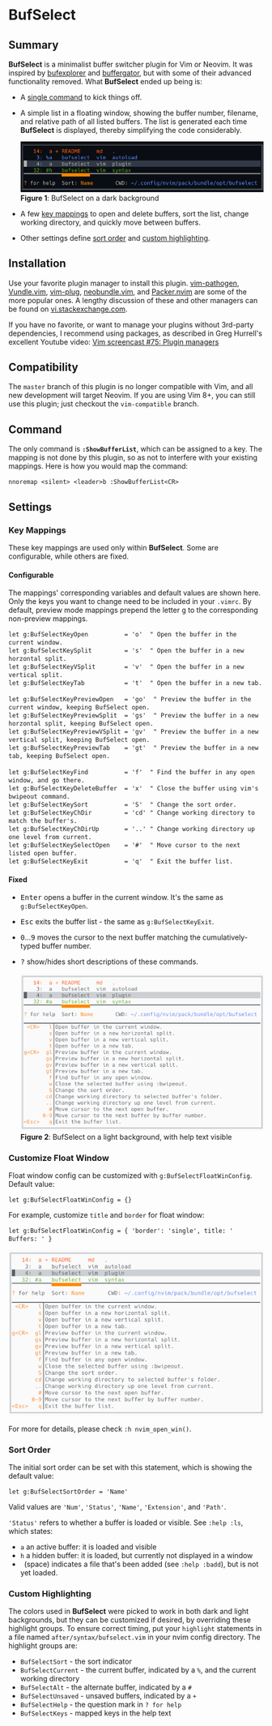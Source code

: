 # BufSelect

## Summary

**BufSelect** is a minimalist buffer switcher plugin for Vim or Neovim. It was inspired by [bufexplorer](https://github.com/jlanzarotta/bufexplorer) and [buffergator](https://github.com/jeetsukumaran/vim-buffergator), but with some of their advanced functionality removed. What **BufSelect** ended up being is:

* A [single command](#command) to kick things off.
* A simple list in a floating window, showing the buffer number, filename, and relative path of all listed buffers. The list is generated each time **BufSelect** is displayed, thereby simplifying the code considerably.

    ![image](media/darkScreenshot.png)
    </br>**Figure 1**: BufSelect on a dark background

* A few [key mappings](#key-mappings) to open and delete buffers, sort the list, change working directory, and quickly move between buffers.
* Other settings define [sort order](#sort-order) and [custom highlighting](#custom-highlighting).

## Installation

Use your favorite plugin manager to install this plugin. [vim-pathogen](https://github.com/tpope/vim-pathogen), [Vundle.vim](https://github.com/VundleVim/Vundle.vim), [vim-plug](https://github.com/junegunn/vim-plug), [neobundle.vim](https://github.com/Shougo/neobundle.vim), and [Packer.nvim](https://github.com/wbthomason/packer.nvim) are some of the more popular ones. A lengthy discussion of these and other managers can be found on [vi.stackexchange.com](https://vi.stackexchange.com/questions/388/what-is-the-difference-between-the-vim-plugin-managers).

If you have no favorite, or want to manage your plugins without 3rd-party dependencies, I recommend using packages, as described in Greg Hurrell's excellent Youtube video: [Vim screencast #75: Plugin managers](https://www.youtube.com/watch?v=X2_R3uxDN6g)

## Compatibility

The `master` branch of this plugin is no longer compatible with Vim, and all new development will target Neovim. If you are using Vim 8+, you can still use this plugin; just checkout the `vim-compatible` branch.

## Command

The only command is **`:ShowBufferList`**, which can be assigned to a key. The mapping is not done by this plugin, so as not to interfere with your existing mappings. Here is how you would map the command:
```vim
nnoremap <silent> <leader>b :ShowBufferList<CR>
```

## Settings
### Key Mappings

These key mappings are used only within **BufSelect**. Some are configurable, while others are fixed.

#### Configurable
The mappings' corresponding variables and default values are shown here. Only the keys you want to change need to be included in your `.vimrc`. By default, preview mode mappings prepend the letter <kbd>g</kbd> to the corresponding non-preview mappings.
```vim
let g:BufSelectKeyOpen          = 'o'  " Open the buffer in the current window.
let g:BufSelectKeySplit         = 's'  " Open the buffer in a new horzontal split.
let g:BufSelectKeyVSplit        = 'v'  " Open the buffer in a new vertical split.
let g:BufSelectKeyTab           = 't'  " Open the buffer in a new tab.

let g:BufSelectKeyPreviewOpen   = 'go'  " Preview the buffer in the current window, keeping BufSelect open.
let g:BufSelectKeyPreviewSplit  = 'gs'  " Preview the buffer in a new horzontal split, keeping BufSelect open.
let g:BufSelectKeyPreviewVSplit = 'gv'  " Preview the buffer in a new vertical split, keeping BufSelect open.
let g:BufSelectKeyPreviewTab    = 'gt'  " Preview the buffer in a new tab, keeping BufSelect open.

let g:BufSelectKeyFind          = 'f'  " Find the buffer in any open window, and go there.
let g:BufSelectKeyDeleteBuffer  = 'x'  " Close the buffer using vim's bwipeout command.
let g:BufSelectKeySort          = 'S'  " Change the sort order.
let g:BufSelectKeyChDir         = 'cd' " Change working directory to match the buffer's.
let g:BufSelectKeyChDirUp       = '..' " Change working directory up one level from current.
let g:BufSelectKeySelectOpen    = '#'  " Move cursor to the next listed open buffer.
let g:BufSelectKeyExit          = 'q'  " Exit the buffer list.
```

#### Fixed
* <kbd>Enter</kbd> opens a buffer in the current window. It's the same as `g:BufSelectKeyOpen`.
* <kbd>Esc</kbd> exits the buffer list - the same as `g:BufSelectKeyExit`.
* <kbd>0</kbd>...<kbd>9</kbd> moves the cursor to the next buffer matching the cumulatively-typed buffer number.
* <kbd>?</kbd> show/hides short descriptions of these commands.

    ![image](media/lightScreenshot.png)
    </br>**Figure 2**: BufSelect on a light background, with help text visible

### Customize Float Window

Float window config can be customized with `g:BufSelectFloatWinConfig`. Default value:

```vim
let g:BufSelectFloatWinConfig = {}
```

For example, customize `title` and `border` for float window:

```vim
let g:BufSelectFloatWinConfig = { 'border': 'single', title: ' Buffers: ' }
```

![image](media/lightScreenshot.png)

For more for details, please check `:h nvim_open_win()`.

### Sort Order
The initial sort order can be set with this statement, which is showing the default value:
```vim
let g:BufSelectSortOrder = 'Name'
```
Valid values are `'Num'`, `'Status'`, `'Name'`, `'Extension'`, and `'Path'`.

`'Status'` refers to whether a buffer is loaded or visible. See `:help :ls`, which states:

* `a` an active buffer: it is loaded and visible
* `h` a hidden buffer: it is loaded, but currently not displayed in a window
* ` `(space) indicates a file that's been added (see `:help :badd`), but is not yet loaded.

### Custom Highlighting
The colors used in **BufSelect** were picked to work in both dark and light backgrounds, but they can be customized if desired, by overriding these highlight groups. To ensure correct timing, put your `highlight` statements in a file named `after/syntax/bufselect.vim` in your nvim config directory. The highlight groups are:

* `BufSelectSort` - the sort indicator
* `BufSelectCurrent` - the current buffer, indicated by a `%`, and the current working directory
* `BufSelectAlt` - the alternate buffer, indicated by a `#`
* `BufSelectUnsaved` - unsaved buffers, indicated by a `+`
* `BufSelectHelp` - the question mark in `? for help`
* `BufSelectKeys` - mapped keys in the help text

